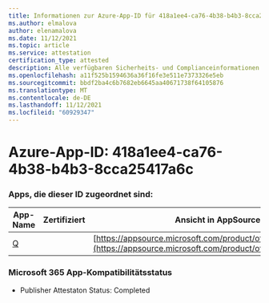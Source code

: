 ```yaml
---
title: Informationen zur Azure-App-ID für 418a1ee4-ca76-4b38-b4b3-8cca25417a6c
ms.author: elmalova
author: elenamalova
ms.date: 11/12/2021
ms.topic: article
ms.service: attestation
certification_type: attested
description: Alle verfügbaren Sicherheits- und Complianceinformationen für 418a1ee4-ca76-4b38-b4b3-8cca25417a6c.
ms.openlocfilehash: a11f525b1594636a36f16fe3e511e7373326e5eb
ms.sourcegitcommit: bbdf2ba4c6b7682eb6645aa40671738f64105876
ms.translationtype: MT
ms.contentlocale: de-DE
ms.lasthandoff: 11/12/2021
ms.locfileid: "60929347"
---
```

# <a name="azure-app-id-418a1ee4-ca76-4b38-b4b3-8cca25417a6c"></a>Azure-App-ID: 418a1ee4-ca76-4b38-b4b3-8cca25417a6c


### <a name="apps-associated-with-this-id"></a>Apps, die dieser ID zugeordnet sind:
| **App-Name** | **Zertifiziert** | **Ansicht in AppSource** |
|--------------|---------------|-----------------------|
| [Q](https://docs.microsoft.com/microsoft-365-app-certification/forward/WA104381433) |  | [https://appsource.microsoft.com/product/office/WA104381433](https://appsource.microsoft.com/product/office/WA104381433) |

### <a name="microsoft-365-app-compliance-status"></a>Microsoft 365 App-Kompatibilitätsstatus
- Publisher Attestaton Status: Completed
